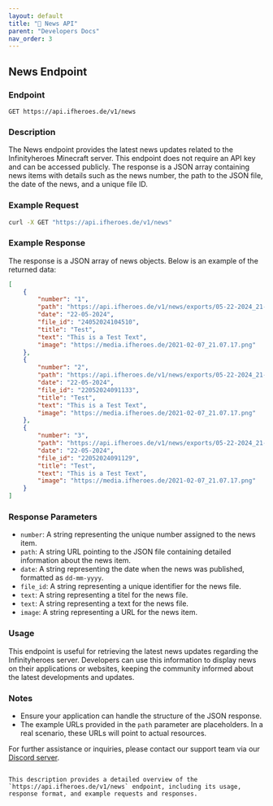 ```yaml
---
layout: default
title: "📰 News API"
parent: "Developers Docs"
nav_order: 3
---
```

## News Endpoint

### Endpoint

`GET https://api.ifheroes.de/v1/news`

### Description

The News endpoint provides the latest news updates related to the Infinityheroes Minecraft server. This endpoint does not require an API key and can be accessed publicly. The response is a JSON array containing news items with details such as the news number, the path to the JSON file, the date of the news, and a unique file ID.

### Example Request

```sh
curl -X GET "https://api.ifheroes.de/v1/news"
```

### Example Response

The response is a JSON array of news objects. Below is an example of the returned data:

```json
[
    {
        "number": "1",
        "path": "https://api.ifheroes.de/v1/news/exports/05-22-2024_21-11-38.json",
        "date": "22-05-2024",
        "file_id": "24052024104510",
        "title": "Test",
        "text": "This is a Test Text",
        "image": "https://media.ifheroes.de/2021-02-07_21.07.17.png"
    },
    {
        "number": "2",
        "path": "https://api.ifheroes.de/v1/news/exports/05-22-2024_21-11-33.json",
        "date": "22-05-2024",
        "file_id": "22052024091133",
        "title": "Test",
        "text": "This is a Test Text",
        "image": "https://media.ifheroes.de/2021-02-07_21.07.17.png"
    },
    {
        "number": "3",
        "path": "https://api.ifheroes.de/v1/news/exports/05-22-2024_21-11-29.json",
        "date": "22-05-2024",
        "file_id": "22052024091129",
        "title": "Test",
        "text": "This is a Test Text",
        "image": "https://media.ifheroes.de/2021-02-07_21.07.17.png"
    }
]
```

### Response Parameters

- `number`: A string representing the unique number assigned to the news item.
- `path`: A string URL pointing to the JSON file containing detailed information about the news item.
- `date`: A string representing the date when the news was published, formatted as `dd-mm-yyyy`.
- `file_id`: A string representing a unique identifier for the news file.
- `text`: A string representing a titel for the news file.
- `text`: A string representing a text for the news file.
- `image`: A string representing a URL for the news item.

### Usage

This endpoint is useful for retrieving the latest news updates regarding the Infinityheroes server. Developers can use this information to display news on their applications or websites, keeping the community informed about the latest developments and updates.

### Notes

- Ensure your application can handle the structure of the JSON response.
- The example URLs provided in the `path` parameter are placeholders. In a real scenario, these URLs will point to actual resources.

For further assistance or inquiries, please contact our support team via our [Discord server](https://ifheroes.de/discord).
```

This description provides a detailed overview of the `https://api.ifheroes.de/v1/news` endpoint, including its usage, response format, and example requests and responses.
